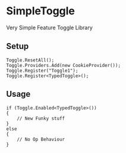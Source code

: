 SimpleToggle
============
Very Simple Feature Toggle Library

Setup
-
    Toggle.ResetAll();
    Toggle.Providers.Add(new CookieProvider());
    Toggle.Register("Toggle1");
    Toggle.Register<TypedToggle>();
  
Usage
-
    if (Toggle.Enabled<TypedToggle>())
    {
        // New Funky stuff
    }
    else
    {
        // No Op Behaviour
    }
